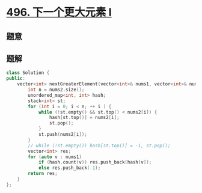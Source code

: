 #  [496. 下一个更大元素 I](https://leetcode-cn.com/problems/next-greater-element-i/)

## 题意



## 题解



```c++
class Solution {
public:
    vector<int> nextGreaterElement(vector<int>& nums1, vector<int>& nums2) {
        int n = nums2.size();
        unordered_map<int, int> hash;
        stack<int> st;
        for (int i = 0; i < n; ++ i ) {
            while (!st.empty() && st.top() < nums2[i]) {
                hash[st.top()] = nums2[i];
                st.pop();
            }
            st.push(nums2[i]);
        }
        // while (!st.empty()) hash[st.top()] = -1, st.pop();
        vector<int> res;
        for (auto v : nums1)
            if (hash.count(v)) res.push_back(hash[v]);
            else res.push_back(-1);
        return res;
    }
};
```



```python3

```

